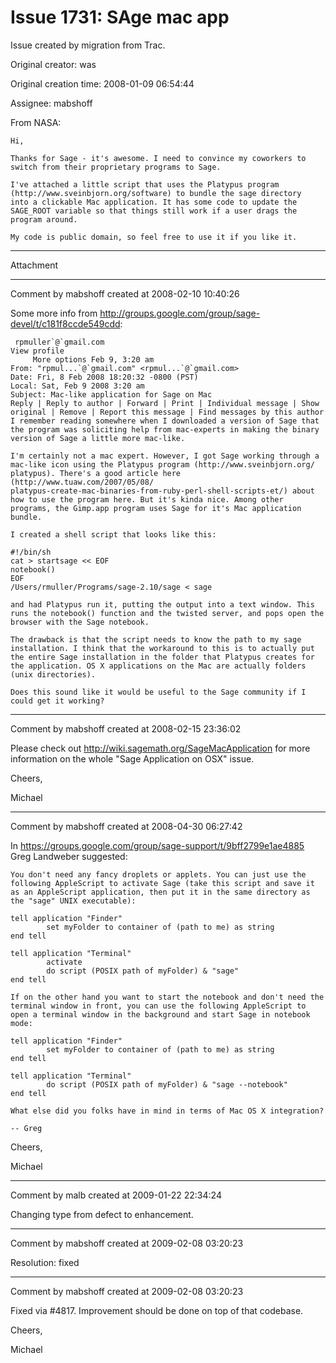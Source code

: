 # Issue 1731: SAge mac app

Issue created by migration from Trac.

Original creator: was

Original creation time: 2008-01-09 06:54:44

Assignee: mabshoff

From NASA:


```
Hi,

Thanks for Sage - it's awesome. I need to convince my coworkers to
switch from their proprietary programs to Sage.

I've attached a little script that uses the Platypus program
(http://www.sveinbjorn.org/software) to bundle the sage directory
into a clickable Mac application. It has some code to update the
SAGE_ROOT variable so that things still work if a user drags the
program around.

My code is public domain, so feel free to use it if you like it.
```



---

Attachment


---

Comment by mabshoff created at 2008-02-10 10:40:26

Some more info from http://groups.google.com/group/sage-devel/t/c181f8ccde549cdd:

```
 rpmuller`@`gmail.com     	
View profile
	 More options Feb 9, 3:20 am
From: "rpmul...`@`gmail.com" <rpmul...`@`gmail.com>
Date: Fri, 8 Feb 2008 18:20:32 -0800 (PST)
Local: Sat, Feb 9 2008 3:20 am
Subject: Mac-like application for Sage on Mac
Reply | Reply to author | Forward | Print | Individual message | Show original | Remove | Report this message | Find messages by this author
I remember reading somewhere when I downloaded a version of Sage that
the program was soliciting help from mac-experts in making the binary
version of Sage a little more mac-like.

I'm certainly not a mac expert. However, I got Sage working through a
mac-like icon using the Platypus program (http://www.sveinbjorn.org/
platypus). There's a good article here (http://www.tuaw.com/2007/05/08/
platypus-create-mac-binaries-from-ruby-perl-shell-scripts-et/) about
how to use the program here. But it's kinda nice. Among other
programs, the Gimp.app program uses Sage for it's Mac application
bundle.

I created a shell script that looks like this:

#!/bin/sh
cat > startsage << EOF
notebook()
EOF
/Users/rmuller/Programs/sage-2.10/sage < sage

and had Platypus run it, putting the output into a text window. This
runs the notebook() function and the twisted server, and pops open the
browser with the Sage notebook.

The drawback is that the script needs to know the path to my sage
installation. I think that the workaround to this is to actually put
the entire Sage installation in the folder that Platypus creates for
the application. OS X applications on the Mac are actually folders
(unix directories).

Does this sound like it would be useful to the Sage community if I
could get it working? 
```



---

Comment by mabshoff created at 2008-02-15 23:36:02

Please check out http://wiki.sagemath.org/SageMacApplication for more information on the whole "Sage Application on OSX" issue.

Cheers,

Michael


---

Comment by mabshoff created at 2008-04-30 06:27:42

In https://groups.google.com/group/sage-support/t/9bff2799e1ae4885 Greg Landweber suggested:

```
You don't need any fancy droplets or applets. You can just use the
following AppleScript to activate Sage (take this script and save it
as an AppleScript application, then put it in the same directory as
the "sage" UNIX executable):

tell application "Finder"
        set myFolder to container of (path to me) as string
end tell

tell application "Terminal"
        activate
        do script (POSIX path of myFolder) & "sage"
end tell

If on the other hand you want to start the notebook and don't need the
terminal window in front, you can use the following AppleScript to
open a terminal window in the background and start Sage in notebook
mode:

tell application "Finder"
        set myFolder to container of (path to me) as string
end tell

tell application "Terminal"
        do script (POSIX path of myFolder) & "sage --notebook"
end tell

What else did you folks have in mind in terms of Mac OS X integration?

-- Greg 
```


Cheers,

Michael


---

Comment by malb created at 2009-01-22 22:34:24

Changing type from defect to enhancement.


---

Comment by mabshoff created at 2009-02-08 03:20:23

Resolution: fixed


---

Comment by mabshoff created at 2009-02-08 03:20:23

Fixed via #4817. Improvement should be done on top of that codebase.

Cheers,

Michael
